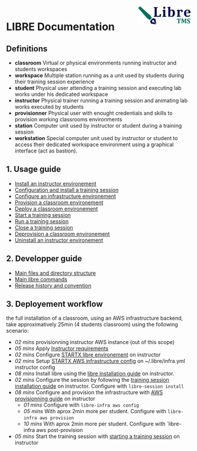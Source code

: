 <img align="right" height="50" src="https://raw.githubusercontent.com/startxfr/libre/dev/docs/assets/logo.svg?sanitize=true">

# LIBRE Documentation

## Definitions

- **classroom** Virtual or physical environments running instructor and students 
  workspaces
- **workspace** Multiple station running as a unit used by students during their
  training session experience
- **student** Physical user attending a training session and executing lab works under 
  his dedicated workspace
- **instructor** Physical trainer running a training session and animating lab works 
  executed by students
- **provisionner** Physical user with enought credentials and skills to provision
  working classrooms environments
- **station** Computer unit used by instructor or student during a training session
- **workstation** Special computer unit used by instructor or student to access their
  dedicated workspace environment using a graphical interface (act as bastion).


## 1. Usage guide

- [Install an instructor environement](user-guides/install-instructor.md)
- [Configuration and install a training session](user-guides/install-session.md#configure)
- [Configure an infrastructure environement](user-guides/install-infra.md#configure)
- [Provision a classroom environement](user-guides/install-infra.md#provision)
- [Deploy a classroom environement](user-guides/install-infra.md#post-provision)
- [Start a training session](user-guides/install-session.md#start-the-training)
- [Run a training session](user-guides/run-training.md)
- [Close a training session](user-guides/uninstall-session.md)
- [Deprovision  a classroom environement](user-guides/uninstall-infra.md)
- [Uninstall an instructor environement](user-guides/uninstall-instructor.md)

## 2. Developper guide

- [Main files and directory structure](developper/FILES.md)
- [Main libre commands](developper/BIN.md)
- [Release history and convention](RELEASES.md)


## 3. Deployement workflow

the full installation of a classroom, using an AWS infrastructure backend, take 
approximatively 25min (4 students classroom) using the following scenario:

- *02 mins* provisionning instructor AWS instance (out of this scope)
- *05 mins* Apply [Instructor requirements](#111-instructor-requirements)
- *02 mins* Configure [STARTX libre environement](#112-configuring-startx-libre-environement-on-instructor) 
  on instructor
- *02 mins* Setup [STARTX AWS infrastructure config](#433-aws-infractusture) on 
  ~/.libre/infra.yml instructor config
- *08 mins* Install libre using the [libre installation guide](#113-install-libre-tms) 
  on instructor.
- *02 mins* Configure the session by following the 
  [training session installation guide](#121-configure-and-install-training-session) 
  on instructor. Configure with `libre-session install`
- *08 mins* Configure and provision the infrastructure with 
  [AWS provisionning guide](#133-aws-provisionning) on instructor
  - *01 mins* Configure with `libre-infra aws config`
  - *05 mins* With aprox 2min more per student. Configure with 
    `libre-infra aws provision`
  - *10 mins* With aprox 2min more per student. Configure with 
    `libre-infra aws post-provision
- *05 mins* Start the training session with 
  [starting a training session](#14-start-your-training-session) on instructor
